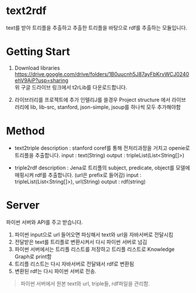 # text2rdf
text를 받아 트리플을 추출하고 추출한 트리플을 바탕으로 rdf를 추출하는 모듈입니다.

# Getting Start
1. Download libraries
    https://drive.google.com/drive/folders/1B0uucnh5J87ayFbKrvWCJ0240ehV9AiP?usp=sharing    
    위 구글 드라이브 링크에서 t2rLib를 다운로드합니다.

2. 라이브러리를 프로젝트에 추가
    인텔리J를 쓸경우 Project structure 에서 라이브러리에 lib, lib-src, stanford, json-simple, jsoup를 하나씩 모두 추가해야함

# Method
- text2triple
    description : stanford coref를 통해 전처리과정을 거치고 openie로 트리플을 추출합니다.
    input : text(String)
    output : tripleList(List<String[]>)

- triple2rdf
    description : Jena로 트리플의 subject, predicate, object를 모델에 매핑시켜 rdf를 추출합니다. (url은 prefix로 들어감)
    input : tripleList(List<String[]>), url(String)
    output : rdf(string)
    
# Server
파이썬 서버와 API를 주고 받습니다.
1. 파이썬 input으로 url 들어오면 파싱해서 text와 url을 자바서버로 전달시킴
2. 전달받은 text를 트리플로 변환시켜서 다시 파이썬 서버로 넘김
3. 파이썬 서버에서는 트리플 리스트를 저장하고 트리플 리스트로 Knowledge Graph로 print함
4. 트리플 리스트는 다시 자바서버로 전달돼서 rdf로 변환됨
5. 변환된 rdf는 다시 파이썬 서버로 전송.
> 파이썬 서버에서 원본 text와 url, triple들, rdf파일을 관리함.

